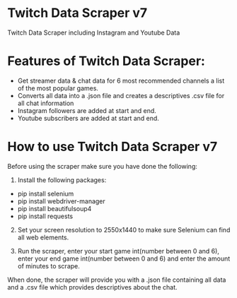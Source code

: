 # Twitch Data Scraper v7
Twitch Data Scraper including Instagram and Youtube Data

# Features of Twitch Data Scraper:
- Get streamer data & chat data for 6 most recommended channels a list of the most popular games.
- Converts all data into a .json file and creates a descriptives .csv file for all chat information
- Instagram followers are added at start and end.
- Youtube subscribers are added at start and end.

# How to use Twitch Data Scraper v7

Before using the scraper make sure you have done the following:

1. Install the following packages:
- pip install selenium
- pip install webdriver-manager
- pip install beautifulsoup4
- pip install requests

2. Set your screen resolution to 2550x1440 to make sure Selenium can find all web elements.

3. Run the scraper, enter your start game int(number between 0 and 6), enter your end game int(number between 0 and 6) and enter the amount of minutes to scrape.

When done, the scraper will provide you with a .json file containing all data and a .csv file which provides descriptives about the chat.
